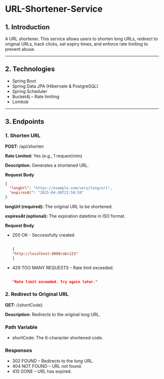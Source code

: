 # URL-Shortener-Service
## 1. Introduction
A URL shortener. This service allows users to shorten long URLs, redirect to original URLs, track clicks, set expiry times, and enforce rate limiting to prevent abuse.

---

## 2. Technologies
<ul>
  <li>Spring Boot</li>
  <li>Spring Data JPA (Hibernate & PostgreSQL)</li>
  <li>Spring Scheduler</li>
  <li>Bucket4j – Rate limiting</li>
  <li>Lombok</li>
</ul>

---

## 3. Endpoints
### 1. Shorten URL

**POST:** /api/shorten

**Rate Limited:** Yes (e.g., 1 request/min)

**Description:** Generates a shortened URL.

**Request Body**
```json
{
  "longUrl": "https://example.com/very/long/url",
  "expiresAt": "2025-04-30T23:59:59"
}
```

**longUrl (required):** The original URL to be shortened.

**expiresAt (optional):** The expiration datetime in ISO format.

**Request Body**
<ul>
  <li>200 OK - Seccessfully created </li><br>
  
  ```json
{
 "http://localhost:8080/abc123"
}
```

<li>429 TOO MANY REQUESTS – Rate limit exceeded. </li> <br>

 ```json
"Rate limit exceeded. Try again later."

```

</ul>

### 2. Redirect to Original URL

**GET:** /{shortCode}

**Description:** Redirects to the original long URL.
  
### **Path Variable**
  <ul>
    <li>shortCode: The 6-character shortened code.</li>
  </ul>

### **Responses**
<ul>
  <li>302 FOUND – Redirects to the long URL.</li>
  <li>404 NOT FOUND – URL not found.</li>
  <li>410 GONE – URL has expired.</li>
</ul>






















